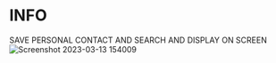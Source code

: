 # INFO
SAVE PERSONAL CONTACT  AND SEARCH  AND DISPLAY ON SCREEN
![Screenshot 2023-03-13 154009](https://user-images.githubusercontent.com/106912394/224671690-93ebd3bb-474b-40ca-a3fd-2995d5eefd42.png)
